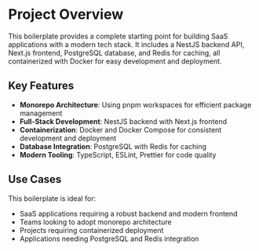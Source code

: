 # Project Overview

This boilerplate provides a complete starting point for building SaaS applications with a modern tech stack. It includes a NestJS backend API, Next.js frontend, PostgreSQL database, and Redis for caching, all containerized with Docker for easy development and deployment.

## Key Features

- **Monorepo Architecture**: Using pnpm workspaces for efficient package management
- **Full-Stack Development**: NestJS backend with Next.js frontend
- **Containerization**: Docker and Docker Compose for consistent development and deployment
- **Database Integration**: PostgreSQL with Redis for caching
- **Modern Tooling**: TypeScript, ESLint, Prettier for code quality

## Use Cases

This boilerplate is ideal for:

- SaaS applications requiring a robust backend and modern frontend
- Teams looking to adopt monorepo architecture
- Projects requiring containerized deployment
- Applications needing PostgreSQL and Redis integration
